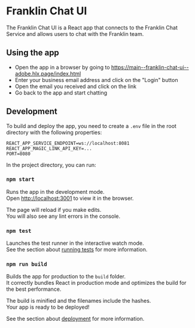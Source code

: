 # Franklin Chat UI
The Franklin Chat UI is a React app that connects to the Franklin Chat Service and allows users to chat with the Franklin team.

## Using the app
- Open the app in a browser by going to https://main--franklin-chat-ui--adobe.hlx.page/index.html
- Enter your business email address and click on the "Login" button
- Open the email you received and click on the link
- Go back to the app and start chatting

## Development

To build and deploy the app, you need to create a `.env` file in the root directory with the following properties:
```
REACT_APP_SERVICE_ENDPOINT=ws://localhost:8081
REACT_APP_MAGIC_LINK_API_KEY=...
PORT=8080
```

In the project directory, you can run:

### `npm start`

Runs the app in the development mode.\
Open [http://localhost:3001](http://localhost:3001) to view it in the browser.

The page will reload if you make edits.\
You will also see any lint errors in the console.

### `npm test`

Launches the test runner in the interactive watch mode.\
See the section about [running tests](https://facebook.github.io/create-react-app/docs/running-tests) for more information.

### `npm run build`

Builds the app for production to the `build` folder.\
It correctly bundles React in production mode and optimizes the build for the best performance.

The build is minified and the filenames include the hashes.\
Your app is ready to be deployed!

See the section about [deployment](https://facebook.github.io/create-react-app/docs/deployment) for more information.
